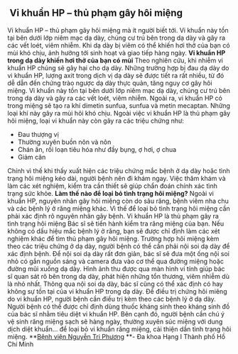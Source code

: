 ## ️ Vi khuẩn HP – thủ phạm gây hôi miệng

Vi khuẩn HP – thủ phạm gây hôi miệng mà ít người biết tới. Vi khuẩn này tồn tại bên dưới lớp niêm mạc dạ dày, chúng cư trú bên trong dạ dày và gây ra các vết loét, viêm nhiễm. Khi dạ dày bị viêm có thể khiến hơi thở của bạn có mùi khó chịu, ảnh hưởng tới sinh hoạt và giao tiếp hàng ngày.
**Vi khuẩn HP trong dạ dày khiến hơi thở của bạn có mùi**
Theo nghiên cứu, khi nhiễm vi khuẩn HP chúng sẽ gây hại cho dạ dày. Những trường hợp bị đau dạ dày do vi khuẩn HP, lượng axit trong dịch vị dạ dày sẽ được tiết ra rất nhiều, từ đó dễ dẫn đến chứng trào ngược dạ dày thực quản, tăng nguy cơ gây hôi miệng.
Vi khuẩn này tồn tại bên dưới lớp niêm mạc dạ dày, chúng cư trú bên trong dạ dày và gây ra các vết loét, viêm nhiễm.
Ngoài ra, vi khuẩn HP có trong miệng sẽ tạo ra khí dimetin sunfua, sunfua và metin mecaptan. Những loại khí này gây ra mùi hôi khó chịu.
Ngoài việc vi khuẩn HP là thủ phạm gây hôi miệng, loại vi khuẩn này còn gây ra các triệu chứng như:
  * Đau thượng vị
  * Thường xuyên buồn nôn và nôn
  * Chán ăn, rối loạn tiêu hóa như đầy bụng, ợ hơi, ợ chua
  * Giảm cân


Chính vì thế khi thấy xuất hiện các triệu chứng mắc bệnh ở dạ dày hoặc tình trạng hôi miệng kéo dài, người bệnh nên đi khám ngay. Việc thăm khám và làm các xét nghiệm, kiểm tra cần thiết sẽ giúp chẩn đoán chính xác tình trạng sức khỏe.
**Làm thế nào để loại bỏ tình trạng hôi miệng?**
Ngoài vi khuẩn HP, nguyên nhân gây hôi miệng còn do sâu răng, bệnh viêm nha chu và các bệnh lý ở răng miệng khác. Vì thế để loại bỏ tình trạng hôi miệng cần phải xác định rõ nguyên nhân gây bệnh.
Vi khuẩn HP là thủ phạm gây ra tình trạng hôi miệng
Bác sĩ sẽ tiến hành kiểm tra răng miệng của bạn. Nếu không có dấu hiệu mắc bệnh lý ở răng, bạn sẽ được chỉ định làm các xét nghiệm khác để tìm thủ phạm gây hôi miệng.
Trường hợp hôi miệng kèm theo các triệu chứng ở dạ dày, người bệnh có thể cần phải nội soi dạ dày để xác định bệnh.
Để nội soi dạ dày rất đơn giản, bác sĩ sẽ đưa một ống nội soi nhỏ có gắn nguồn sáng và camera đưa vào cơ thể qua đường miệng hoặc đường mũi xuống dạ dày. Hình ảnh thu được qua màn hình vi tính giúp bác sĩ quan sát rõ bên trong dạ dày, phát hiện những tổn thương, viêm nhiễm dù là nhỏ nhất. Thông qua nội soi dạ dày, bác sĩ cũng có thể xác định có hay không sự tồn tại của vi khuẩn HP trong dạ dày.
Để điều trị chứng hôi miêng do vi khuẩn HP, người bệnh cần điều trị kèm theo các bệnh lý ở dạ dày. Người bệnh có thể được chỉ định dùng thuốc kháng sinh theo kháng sinh đồ của bác sĩ nhằm tiêu diệt vi khuẩn HP.
Bên cạnh đó, người bệnh cần chú ý vệ sinh răng miệng sạch sẽ hàng ngày, thường xuyên súc miệng với dung dịch diệt khuẩn… để loại bỏ vi khuẩn răng miệng, cải thiện dần tình trạng hôi miệng.
**[Bệnh viện Nguyễn Tri Phương](https://bvnguyentriphuong.com.vn/) **- Đa khoa Hạng I Thành phố Hồ Chí Minh
